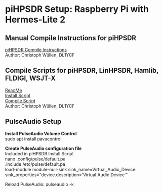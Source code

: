 # piHPSDR Setup: Raspberry Pi with Hermes-Lite 2

## Manual Compile Instructions for piHPSDR
[piHPSDR Compile Instructions](https://github.com/n7ihq/piHPSDR/blob/main/piHPSDR%20Compile.pdf)  
Author: Christoph Wüllen, DL1YCF

## Compile Scripts for piHPSDR, LinHPSDR, Hamlib, FLDIGI, WSJT-X
[ReadMe](https://github.com/n7ihq/piHPSDR/blob/main/Scripts/ReadMe.txt)  
[Install Script](https://github.com/n7ihq/piHPSDR/blob/main/Scripts/install.sh)  
[Compile Script](https://github.com/n7ihq/piHPSDR/blob/main/Scripts/compile.sh)  
Author: Christoph Wüllen, DL1YCF

## PulseAudio Setup
**Install PulseAudio Volume Control**  
sudo apt install pavucontrol  

**Create PulseAudio configuration file**  
Included in piHPSDR Install Script  
nano .config/pulse/default.pa  
.include /etc/pulse/default.pa  
load-module module-null-sink sink_name=Virtual_Audio_Device sink_properties="device.description='Virtual Audio Device'"

Reload PulseAudio: pulseaudio -k
